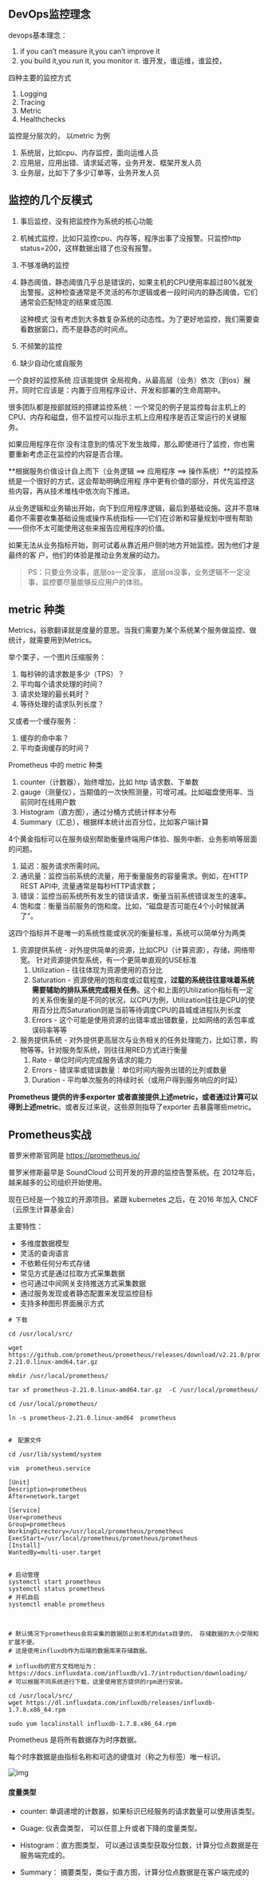 ## DevOps监控理念

devops基本理念：

1. if you can’t measure it,you can’t improve it
2. you build it,you run it, you monitor it. 谁开发，谁运维，谁监控，

四种主要的监控方式

1. Logging
2. Tracing
3. Metric
4. Healthchecks

监控是分层次的， 以metric 为例

1. 系统层，比如cpu、内存监控，面向运维人员
2. 应用层，应用出错、请求延迟等，业务开发、框架开发人员
3. 业务层，比如下了多少订单等，业务开发人员





## 监控的几个反模式

1. 事后监控，没有把监控作为系统的核心功能

2. 机械式监控，比如只监控cpu、内存等，程序出事了没报警。只监控http status=200，这样数据出错了也没有报警。

3. 不够准确的监控

4. 静态阈值，静态阈值几乎总是错误的，如果主机的CPU使用率超过80%就发出警报。这种检查通常是不灵活的布尔逻辑或者一段时间内的静态阈值，它们通常会匹配特定的结果或范围.

   这种模式 没有考虑到大多数复杂系统的动态性。为了更好地监控，我们需要查看数据窗口，而不是静态的时间点。

5. 不频繁的监控

6. 缺少自动化或自服务



一个良好的监控系统 应该能提供 全局视角，从最高层（业务）依次（到os）展开。同时它应该是：内置于应用程序设计、开发和部署的生命周期中。

很多团队都是按部就班的搭建监控系统：一个常见的例子是监控每台主机上的 CPU、内存和磁盘，但不监控可以指示主机上应用程序是否正常运行的关键服务。

如果应用程序在你 没有注意到的情况下发生故障，那么即使进行了监控，你也需要重新考虑正在监控的内容是否合理。

**根据服务价值设计自上而下（业务逻辑 ==> 应用程序 ==> 操作系统）**的监控系统是一个很好的方式，这会帮助明确应用程 序中更有价值的部分，并优先监控这些内容，再从技术堆栈中依次向下推进。

从业务逻辑和业务输出开始，向下到应用程序逻辑，最后到基础设施。这并不意味着你不需要收集基础设施或操作系统指标——它们在诊断和容量规划中很有帮助——但你不太可能使用这些来报告应用程序的价值。

如果无法从业务指标开始，则可试着从靠近用户侧的地方开始监控。因为他们才是最终的客 户，他们的体验是推动业务发展的动力。

> PS：只要业务没事，底层os一定没事， 底层os没事，业务逻辑不一定没事，监控要尽量能够反应用户的体验。



## metric 种类

Metrics，谷歌翻译就是度量的意思。当我们需要为某个系统某个服务做监控、做统计，就需要用到Metrics。

举个栗子，一个图片压缩服务：

1. 每秒钟的请求数是多少（TPS）？
2. 平均每个请求处理的时间？
3. 请求处理的最长耗时？
4. 等待处理的请求队列长度？

又或者一个缓存服务：

1. 缓存的命中率？
2. 平均查询缓存的时间？



Prometheus 中的 metric 种类

1. counter（计数器），始终增加，比如 http 请求数、下单数
2. gauge（测量仪），当期值的一次快照测量，可增可减。比如磁盘使用率、当前同时在线用户数
3. Histogram（直方图），通过分桶方式统计样本分布
4. Summary（汇总），根据样本统计出百分位，比如客户端计算

4个黄金指标可以在服务级别帮助衡量终端用户体验、服务中断、业务影响等层面的问题。

1. 延迟：服务请求所需时间。
2. 通讯量：监控当前系统的流量，用于衡量服务的容量需求。例如，在HTTP REST API中, 流量通常是每秒HTTP请求数；
3. 错误：监控当前系统所有发生的错误请求，衡量当前系统错误发生的速率。
4. 饱和度：衡量当前服务的饱和度。比如，“磁盘是否可能在4个小时候就满了”。

这四个指标并不是唯一的系统性能或状况的衡量标准，系统可以简单分为两类

1. 资源提供系统 - 对外提供简单的资源，比如CPU（计算资源），存储，网络带宽。 针对资源提供型系统，有一个更简单直观的USE标准
   1. Utilization - 往往体现为资源使用的百分比
   2. Saturation - 资源使用的饱和度或过载程度，**过载的系统往往意味着系统需要辅助的排队系统完成相关任务**。这个和上面的Utilization指标有一定的关系但衡量的是不同的状况，以CPU为例，Utilization往往是CPU的使用百分比而Saturation则是当前等待调度CPU的县城或进程队列长度
   3. Errors - 这个可能是使用资源的出错率或出错数量，比如网络的丢包率或误码率等等
2. 服务提供系统 - 对外提供更高层次与业务相关的任务处理能力，比如订票，购物等等。针对服务型系统，则往往用RED方式进行衡量
   1. Rate - 单位时间内完成服务请求的能力
   2. Errors - 错误率或错误数量：单位时间内服务出错的比列或数量
   3. Duration - 平均单次服务的持续时长（或用户得到服务响应的时延）

**Prometheus 提供的许多exporter 或者直接提供上述metric，或者通过计算可以得到上述metric**。或者反过来说，这些原则指导了exporter 去暴露哪些metric。







## Prometheus实战



普罗米修斯官网是 https://prometheus.io/

普罗米修斯最早是 SoundCloud 公司开发的开源的监控告警系统。在 2012年后，越来越多的公司组织开始使用。

现在已经是一个独立的开源项目。紧跟 kubernetes 之后，在 2016 年加入 CNCF （云原生计算基金会）



主要特性：

- 多维度数据模型
- 灵活的查询语言
- 不依赖任何分布式存储
- 常见方式是通过拉取方式采集数据
- 也可通过中间网关支持推送方式采集数据
- 通过服务发现或者静态配置来发现监控目标
- 支持多种图形界面展示方式





```shell
# 下载 

cd /usr/local/src/

wget  https://github.com/prometheus/prometheus/releases/download/v2.21.0/prometheus-2.21.0.linux-amd64.tar.gz

mkdir /usr/local/prometheus/

tar xf prometheus-2.21.0.linux-amd64.tar.gz  -C /usr/local/prometheus/

cd /usr/local/prometheus/

ln -s prometheus-2.21.0.linux-amd64  prometheus


#　配置文件

cd /usr/lib/systemd/system
 
vim  prometheus.service 

[Unit]
Description=prometheus
After=network.target 

[Service]
User=prometheus
Group=prometheus
WorkingDirectory=/usr/local/prometheus/prometheus
ExecStart=/usr/local/prometheus/prometheus/prometheus
[Install]
WantedBy=multi-user.target


# 启动管理
systemctl start prometheus 
systemctl status prometheus
# 开机自启
systemctl enable prometheus



# 默认情况下prometheus会将采集的数据防止到本机的data目录的， 存储数据的大小受限和扩展不便。
# 这是使用influxdb作为后端的数据库来存储数据。

# influxdb的官方文档地址为： https://docs.influxdata.com/influxdb/v1.7/introduction/downloading/ 
# 可以根据不同系统进行下载，这里使用官方提供的rpm进行安装。

cd /usr/local/src/
wget https://dl.influxdata.com/influxdb/releases/influxdb-1.7.8.x86_64.rpm

sudo yum localinstall influxdb-1.7.8.x86_64.rpm

```







Prometheus 是将所有数据存为时序数据。

每个时序数据是由指标名称和可选的键值对（称之为标签）唯一标识。



![img](Prometheus实战.assets/429277-20190924170625913-1325486532.png)



#### 度量类型

- counter: 单调递增的计数器，如果标识已经服务的请求数量可以使用该类型。

- Guage: 仪表盘类型， 可以任意上升或者下降的度量类型。

- Histogram：直方图类型， 可以通过该类型获取分位数，计算分位点数据是在服务端完成的。

- Summary： 摘要类型，类似于直方图，计算分位点数据是在客户端完成的